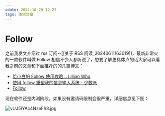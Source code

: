 ```yaml
---
cdate: 2024-10-29 12:27
tags: 原创文章 
---
```


# Follow

之前我发文介绍过 rss 订阅--[[关于 RSS 阅读_20240611163019]]，最新非常火的一款软件叫做 Follow 相信不少人都听说了，想要了解更具体点的话大家可以看我之前的文章和下面推荐的的几篇博文：

- [给小白的 Follow 使用攻略 :: Lillian Who](https://lillianwho.com/posts/follow%E6%94%BB%E7%95%A5/)
- [使用 follow 重塑我的信息输入系统 - 少数派](https://sspai.com/post/91283)
- [Follow](https://follow.is/)

现在软件还是内测阶段，如果没有邀请码限制会很严重，详细信息见下图：

![vUJ5lYAc4NzeFh8.jpg](https://s2.loli.net/2024/10/29/vUJ5lYAc4NzeFh8.jpg)

